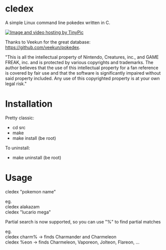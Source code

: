cledex
======

A simple Linux command line pokedex written in C.

<a href="http://it.tinypic.com?ref=zjwfic" target="_blank"><img src="http://i58.tinypic.com/zjwfic.png" border="0" alt="Image and video hosting by TinyPic"></a>

Thanks to Veekun for the great database: https://github.com/veekun/pokedex.

"This is all the intellectual property of Nintendo, Creatures, inc., and GAME FREAK, inc. and is protected by various copyrights and trademarks. The author believes that the use of this intellectual property for a fan reference is covered by fair use and that the software is significantly impaired without said property included. Any use of this copyrighted property is at your own legal risk."


Installation
======

Pretty classic:

* cd src
* make
* make install (be root)

To uninstall:

* make uninstall (be root)

Usage
======

cledex "pokemon name"

eg.   
cledex alakazam  
cledex "lucario mega"  

Partial search is now supported, so you can use "%" to find partial matches  

eg.  
cledex charm% -> finds Charmander and Charmeleon  
cledex %eon -> finds Charmeleon, Vaporeon, Jolteon, Flareon, ...  
